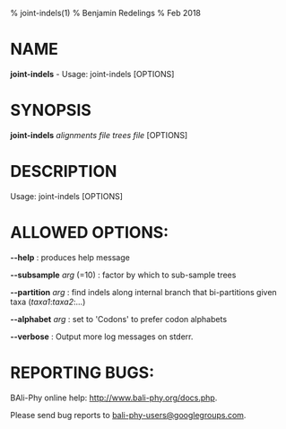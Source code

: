 % joint-indels(1)
% Benjamin Redelings
% Feb 2018

# NAME

**joint-indels** - Usage: joint-indels <alignments file> <trees file> [OPTIONS]

# SYNOPSIS

**joint-indels** _alignments file_ _trees file_ [OPTIONS]

# DESCRIPTION

Usage: joint-indels <alignments file> <trees file> [OPTIONS]

# ALLOWED OPTIONS:
**--help**
: produces help message

**--subsample** _arg_ (=10)
: factor by which to sub-sample trees

**--partition** _arg_
: find indels along internal branch that bi-partitions given taxa (_taxa1_:_taxa2_:...)

**--alphabet** _arg_
: set to 'Codons' to prefer codon alphabets

**--verbose**
: Output more log messages on stderr.


# REPORTING BUGS:
 BAli-Phy online help: <http://www.bali-phy.org/docs.php>.

Please send bug reports to <bali-phy-users@googlegroups.com>.

